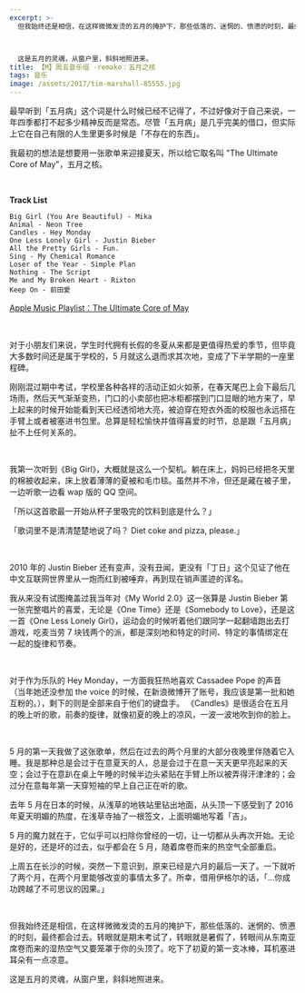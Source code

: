```yaml
---
excerpt: >-
  但我始终还是相信，在这样微微发烫的五月的掩护下，那些低落的、迷惘的、愤懑的时刻，最终都会过去。转眼就是期末考试了，转眼就是暑假了，转眼间从东南亚席卷而来的湿热空气又要笼罩于你的头顶了。吃下了初夏的第一支冰棒，耳机塞进耳朵有一点凉意。



  这是五月的灵魂，从窗户里，斜斜地照进来。
title: 【M】周五音乐组 -remake：五月之核
tags: 音乐
image: /assets/2017/tim-marshall-85555.jpg
---
```


最早听到「五月病」这个词是什么时候已经不记得了，不过好像对于自己来说，一年四季都打不起多少精神反而是常态。尽管「五月病」是几乎完美的借口，但实际上它在自己有限的人生里更多时候是「不存在的东西」。

我最初的想法是想要用一张歌单来迎接夏天，所以给它取名叫 "The Ultimate Core of May"，五月之核。

<br>

**Track List**

    Big Girl (You Are Beautiful) - Mika
    Animal - Neon Tree
    Candles - Hey Monday
    One Less Lonely Girl - Justin Bieber
    All the Pretty Girls - Fun.
    Sing - My Chemical Romance
    Loser of the Year - Simple Plan
    Nothing - The Script
    Me and My Broken Heart - Rixton
    Keep On - 前田愛
    
[Apple Music Playlist：The Ultimate Core of May](https://itunes.apple.com/us/playlist/the-ultimate-core-of-may/idpl.cf1e88a0d3614eaea3ccc31fefc65905)

<br>

对于小朋友们来说，学生时代拥有长假的冬夏从来都是更值得热爱的季节，但毕竟大多数时间还是属于学校的，5 月就这么退而求其次地，变成了下半学期的一座里程碑。

刚刚混过期中考试，学校里各种各样的活动正如火如荼，在春天尾巴上会下最后几场雨，然后天气渐渐变热，门口的小卖部也把冰柜都摆到门口显眼的地方来了，早上起来的时候开始能看到天已经透彻地大亮，被迫穿在短衣外面的校服也永远搭在手臂上或者被塞进书包里。总算是轻松愉快并值得喜爱的时节，总是跟「五月病」扯不上任何关系的。

<br>

我第一次听到《Big Girl》，大概就是这么一个契机。躺在床上，妈妈已经把冬天里的棉被收起来，床上放着薄薄的夏被和毛巾毯。虽然并不冷，但还是藏在被子里，一边听歌一边看 wap 版的 QQ 空间。

「所以这首歌最一开始从杯子里吸完的饮料到底是什么？」

「歌词里不是清清楚楚地说了吗？ Diet coke and pizza, please.」

<br>

 2010 年的 Justin Bieber 还有变声，没有丑闻，更没有「丁日」这个见证了他在中文互联网世界里从一炮而红到被唾弃，再到现在销声匿迹的诨名。
 
我从来没有试图掩盖过我当年对《My World 2.0》这一张算是 Justin Bieber 第一张完整唱片的喜爱，无论是《One Time》还是《Somebody to Love》，还是这一首《One Less Lonely Girl》，运动会的时候听着他们跟同学一起翻墙跑出去打游戏，吃麦当劳 7 块钱两个的派，都是深刻地和特定的时间、特定的事情绑定在一起的旋律和节奏。

<br>

对于作为乐队的 Hey Monday，一方面我狂热地喜欢 Cassadee Pope 的声音（当年她还没参加 the voice 的时候，在新浪微博开了账号，我应该是第一批和她互粉的。），剩下的则是全部来自于他们的键盘手。 《Candles》是很适合在五月的晚上听的歌，前奏的旋律，就像初夏的晚上的凉风，一波一波地吹到你的脸上。

<br>

5 月的第一天我做了这张歌单，然后在过去的两个月里的大部分夜晚里伴随着它入睡。我是那种总是会过于在意夏天的人，总是会过于在意一天天更早亮起来的天空；会过于在意趴在桌上午睡的时候半边头紧贴在手臂上所以被弄得汗津津的；会过分在意每年第一天穿短袖的早上自己正在听的歌。

去年 5 月在日本的时候，从浅草的地铁站里钻出地面，从头顶一下感受到了 2016 年夏天明媚的热度，在浅草寺抽了一根签文，上面明媚地写着「吉」。

5 月的魔力就在于，它似乎可以扫除你曾经的一切，让一切都从头再次开始。无论是好的，还是坏的过去，似乎都会在 5 月，随着席卷而来的热空气全部重启。

上周五在长沙的时候，突然一下意识到，原来已经是六月的最后一天了。一下就听了两个月，在两个月里能够改变的事情太多了。所幸，借用伊格尔的话，「…你成功跨越了不可思议的因果。」

<br>

但我始终还是相信，在这样微微发烫的五月的掩护下，那些低落的、迷惘的、愤懑的时刻，最终都会过去。转眼就是期末考试了，转眼就是暑假了，转眼间从东南亚席卷而来的湿热空气又要笼罩于你的头顶了。吃下了初夏的第一支冰棒，耳机塞进耳朵有一点凉意。

这是五月的灵魂，从窗户里，斜斜地照进来。
    
